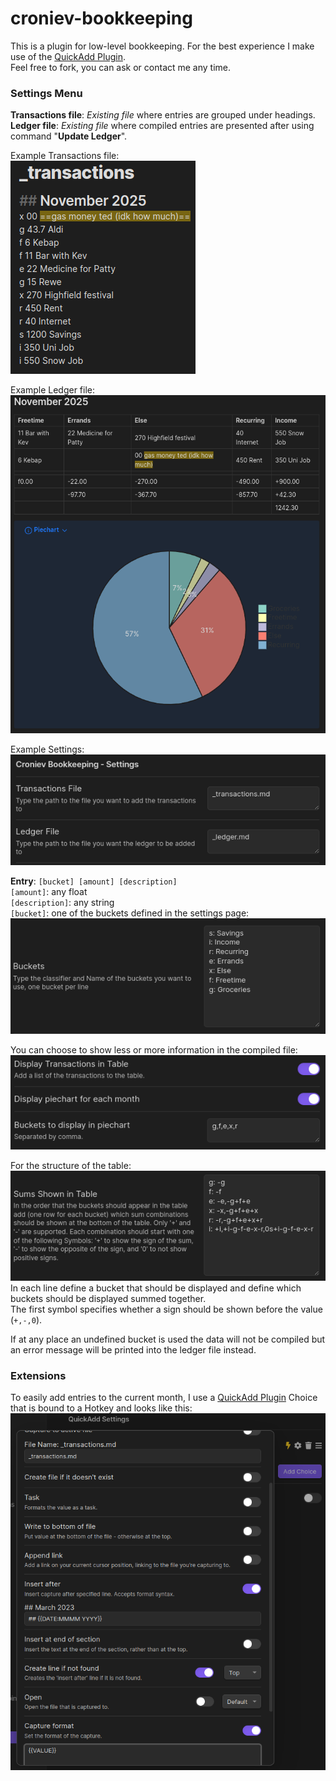 # croniev-bookkeeping
This is a plugin for low-level bookkeeping. For the best experience I make use of the [QuickAdd Plugin](https://github.com/chhoumann/quickadd/).  
Feel free to fork, you can ask or contact me any time.

### Settings Menu
__Transactions file__: _Existing file_ where entries are grouped under headings.  
__Ledger file__: _Existing file_ where compiled entries are presented after using command "__Update Ledger__".  

Example Transactions file:  
![trans](images/transactions.png)  

Example Ledger file:  
![ledger](images/ledger.png)  

Example Settings:  
![files](images/files.png)  

__Entry__: `[bucket] [amount] [description]`  
`[amount]`: any float  
`[description]`: any string  
`[bucket]`: one of the buckets defined in the settings page:  
![buckets](images/buckets.png)  

You can choose to show less or more information in the compiled file:  
![tableextras](images/tableextras.png)  

For the structure of the table:  
![table](images/table.png)  
In each line define a bucket that should be displayed and define which buckets should be displayed summed together.  
The first symbol specifies whether a sign should be shown before the value (`+,-,0`).  

If at any place an undefined bucket is used the data will not be compiled but an error message will be printed into the ledger file instead.  

### Extensions
To easily add entries to the current month, I use a [QuickAdd Plugin](https://github.com/chhoumann/quickadd/) Choice that is bound to a Hotkey and looks like this:  
![quickadd](images/quickadd.png)
